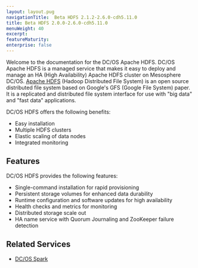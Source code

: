```yaml
---
layout: layout.pug
navigationTitle:  Beta HDFS 2.1.2-2.6.0-cdh5.11.0
title: Beta HDFS 2.0.0-2.6.0-cdh5.11.0
menuWeight: 40
excerpt:
featureMaturity:
enterprise: false
---
```


<!-- This source repo for this topic is https://github.com/dcos-commons/ -->




Welcome to the documentation for the DC/OS Apache HDFS. DC/OS Apache HDFS is a managed service that makes it easy to deploy and manage an HA (High Availability) Apache HDFS cluster on Mesosphere DC/OS. [Apache HDFS](http://hadoop.apache.org/) (Hadoop Distributed File System) is an open source distributed file system based on Google's GFS (Google File System) paper. It is a replicated and distributed file system interface for use with "big data" and "fast data" applications.

DC/OS HDFS offers the following benefits:

- Easy installation
- Multiple HDFS clusters
- Elastic scaling of data nodes
- Integrated monitoring


## Features

DC/OS HDFS provides the following features:

- Single-command installation for rapid provisioning
- Persistent storage volumes for enhanced data durability
- Runtime configuration and software updates for high availability
- Health checks and metrics for monitoring
- Distributed storage scale out
- HA name service with Quorum Journaling and ZooKeeper failure detection

## Related Services

- [DC/OS Spark](/services/spark/)
